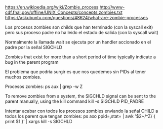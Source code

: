 https://en.wikipedia.org/wiki/Zombie_process
http://www-cdf.fnal.gov/offline/UNIX_Concepts/concepts.zombies.txt
https://askubuntu.com/questions/48624/what-are-zombie-processes

Los procesos zombies son childs que han terminado (con la syscall exit) pero sus proceso padre no ha leído el estado de salida (con la syscall wait)

Normalmente la llamada wait se ejecuta por un handler accionado en el padre por la señal SIGCHLD

Zombies that exist for more than a short period of time typically indicate a bug in the parent program

El problema que podría surgir es que nos quedemos sin PIDs al tener muchos zombies.

Procesos zombies:
ps aux | grep -w Z

To remove zombies from a system, the SIGCHLD signal can be sent to the parent manually, using the kill command
kill -s SIGCHLD PID_PADRE

Intentar acabar con todos los procesos zombies enviando la señal CHILD a todos los parent que tengan zombies:
ps axo ppid=,stat= | awk '$2~/^Z/ { print $1 }' | xargs kill -s SIGCHLD
